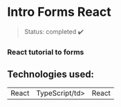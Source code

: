 <h1> Intro Forms React </h1>

> Status: completed ✔️
### React tutorial to forms
## Technologies used:

<table>
  <tr>
    <td>React</td>
    <td>TypeScript/td>
    <td>React</td>
  </tr>
</table>
